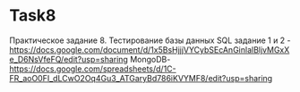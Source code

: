 # Task8
Практическое задание 8. Тестирование базы данных
SQL задание 1 и 2 - https://docs.google.com/document/d/1x5BsHjjjVYCybSEcAnGinlalBljvMGxXe_D6NsVfeFQ/edit?usp=sharing
MongoDB- https://docs.google.com/spreadsheets/d/1C-FR_aoO0FI_dLCwO2Oq4Gu3_ATGaryBd786iKVYMF8/edit?usp=sharing
